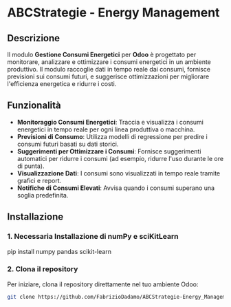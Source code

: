 # ABCStrategie - Energy Management

## Descrizione

Il modulo **Gestione Consumi Energetici** per **Odoo** è progettato per monitorare, analizzare e ottimizzare i consumi energetici in un ambiente produttivo. Il modulo raccoglie dati in tempo reale dai consumi, fornisce previsioni sui consumi futuri, e suggerisce ottimizzazioni per migliorare l'efficienza energetica e ridurre i costi.

## Funzionalità

- **Monitoraggio Consumi Energetici**: Traccia e visualizza i consumi energetici in tempo reale per ogni linea produttiva o macchina.
- **Previsioni di Consumo**: Utilizza modelli di regressione per predire i consumi futuri basati su dati storici.
- **Suggerimenti per Ottimizzare i Consumi**: Fornisce suggerimenti automatici per ridurre i consumi (ad esempio, ridurre l'uso durante le ore di punta).
- **Visualizzazione Dati**: I consumi sono visualizzati in tempo reale tramite grafici e report.
- **Notifiche di Consumi Elevati**: Avvisa quando i consumi superano una soglia predefinita.

## Installazione
### 1. Necessaria Installazione di numPy e sciKitLearn

pip install numpy pandas scikit-learn

### 2. Clona il repository

Per iniziare, clona il repository direttamente nel tuo ambiente Odoo:

```bash
git clone https://github.com/FabrizioDadamo/ABCStrategie-Energy_Management.git

